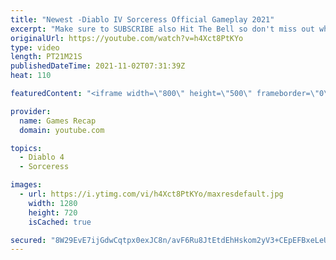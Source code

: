 ```yaml
---
title: "Newest -Diablo IV Sorceress Official Gameplay 2021"
excerpt: "Make sure to SUBSCRIBE also Hit The Bell so don't miss out when we upload new videos! If you like our videos please consider SUBSCRIBE = More ..."
originalUrl: https://youtube.com/watch?v=h4Xct8PtKYo
type: video
length: PT21M21S
publishedDateTime: 2021-11-02T07:31:39Z
heat: 110

featuredContent: "<iframe width=\"800\" height=\"500\" frameborder=\"0\" src=\"https://www.youtube.com/embed/h4Xct8PtKYo\" allow=\"accelerometer; autoplay; encrypted-media; gyroscope; picture-in-picture\" allowfullscreen></iframe>"

provider:
  name: Games Recap
  domain: youtube.com

topics:
  - Diablo 4
  - Sorceress

images:
  - url: https://i.ytimg.com/vi/h4Xct8PtKYo/maxresdefault.jpg
    width: 1280
    height: 720
    isCached: true

secured: "8W29EvE7ijGdwCqtpx0exJC8n/avF6Ru8JtEtdEhHskom2yV3+CEpEFBxeLeUAnihVV4NlCp6CsDJ+pbuenmkorV5P8QhmKwwfIwJ514V32R8yu6dGATXYdfpyayJ4TZx3fJyIY7nHgtzuiIWe2uEsTFgLmNqlF4ZRXq7QMpkxil5paNd/lGBdw7rTi3EYvG/tkaofd8wwg/QqNMUX8B4sjbm6XSFb/TJo3rlNIa4zJvLNh+gYN0Dvw9TpKHgeVmjWgC5W+tPCTFwd+jl/v6uKbXagCRVT03WUHV6C4N2wt70nN++upcKszEFVc5bXQVJpS437acRyJ1F+zBK0b8ZyAxlpD3IlYgURN4op1rI9YKOotQBNhJd5uBb5jqZIqz7c0F7nwLVnJcsRKroMSDEi7uVqxxF3bzhRGJqE3KgGA=;FZ8A3DBx9WrRRY4COP+2tQ=="
---
```


